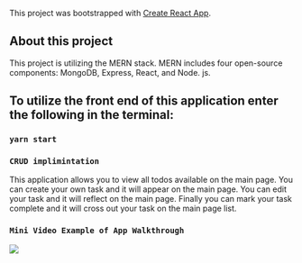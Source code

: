 This project was bootstrapped with [Create React App](https://github.com/facebook/create-react-app).

## About this project

This project is utilizing the MERN stack. 
MERN includes four open-source components: MongoDB, Express, React, and Node. js.

## To utilize the front end of this application enter the following in the terminal:
### `yarn start`


### `CRUD implimintation`

This application allows you to view all todos available on the main page. 
You can create your own task and it will appear on the main page.
You can edit your task and it will reflect on the main page.
Finally you can mark your task complete and it will cross out your task on the main page list. 

### `Mini Video Example of App Walkthrough`

![](https://giphy.com/gifs/x7oALHYZ4opQwTx11H/html5)


